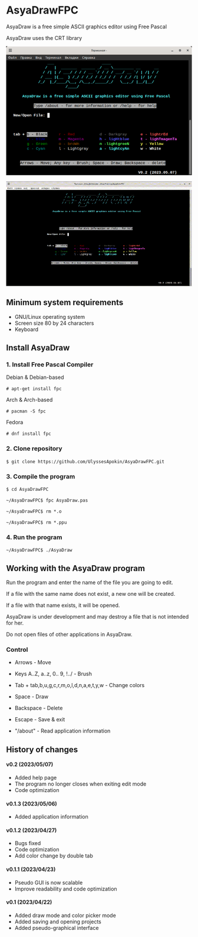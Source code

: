 # AsyaDrawFPC

AsyaDraw is a free simple ASCII graphics editor using Free Pascal

AsyaDraw uses the CRT library

![Current version: 0.1.1 2023/04/23](https://github.com/UlyssesApokin/AsyaDrawFPC/raw/main/AsyaDraw.png)

![Example](https://github.com/UlyssesApokin/AsyaDrawFPC/raw/main/AsyaDrawV0.2.gif)

## Minimum system requirements

* GNU/Linux operating system
* Screen size 80 by 24 characters
* Keyboard

## Install AsyaDraw

### 1. Install Free Pascal Compiler

Debian & Debian-based
````
# apt-get install fpc
````
Arch & Arch-based
````
# pacman -S fpc
````
Fedora
````
# dnf install fpc
````

### 2. Clone repository

````
$ git clone https://github.com/UlyssesApokin/AsyaDrawFPC.git
````

### 3. Compile the program

````
$ cd AsyaDrawFPC
````

````
~/AsyaDrawFPC$ fpc AsyaDraw.pas
````

````
~/AsyaDrawFPC$ rm *.o
````

````
~/AsyaDrawFPC$ rm *.ppu
````

### 4. Run the program

````
~/AsyaDrawFPC$ ./AsyaDraw
````

## Working with the AsyaDraw program

Run the program and enter the name of the file you are going to edit.

If a file with the same name does not exist, a new one will be created.

If a file with that name exists, it will be opened.

AsyaDraw is under development and may destroy a file that is not intended for her.

Do not open files of other applications in AsyaDraw.

### Control

* Arrows - Move
* Keys A..Z, a..z, 0.. 9, !../ - Brush
* Tab + tab,b,u,g,c,r,m,o,l,d,n,a,e,t,y,w - Change colors
* Space - Draw
* Backspace - Delete
* Escape - Save & exit

* "/about" - Read application information

## History of changes

#### v0.2 (2023/05/07)

* Added help page
* The program no longer closes when exiting edit mode
* Code optimization

#### v0.1.3 (2023/05/06)

* Added application information

#### v0.1.2 (2023/04/27)

* Bugs fixed
* Code optimization
* Add color change by double tab

#### v0.1.1 (2023/04/23)

* Pseudo GUI is now scalable
* Improve readability and code optimization

#### v0.1 (2023/04/22)

* Added draw mode and color picker mode
* Added saving and opening projects
* Added pseudo-graphical interface
